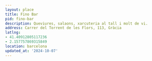 ```yaml
---
layout: place
title: Fino Bar
pid: fino-bar
description: Queviures, salaons, xarcuteria al tall i molt de vi.
address: Carrer del Torrent de les Flors, 113, Gràcia
latlng:
- 41.40912805117236
- 2.157757869315849
location: barcelona
updated_at: '2024-10-07'
---
```

